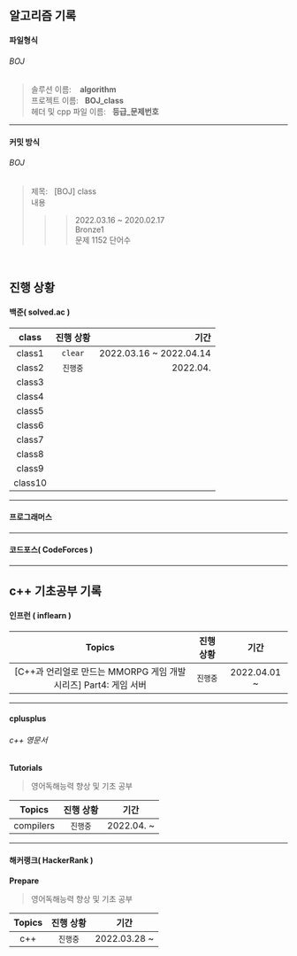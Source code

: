 ## 알고리즘 기록

#### 파일형식
###### BOJ
> 솔루션 이름: &nbsp;&nbsp; ****algorithm**** <br>
> 프로젝트 이름: &nbsp;&nbsp;****BOJ_class**** <br>
> 헤더 및 cpp 파일 이름: &nbsp;&nbsp;****등급_문제번호**** <br>

---------

#### 커밋 방식 
###### BOJ
> 제목: &nbsp;&nbsp;[BOJ] class <br>
> 내용
> > >2022.03.16 ~ 2020.02.17 <br>
> > >Bronze1 <br>
> > >문제 1152 단어수 <br>
<br>

## 진행 상황

#### 백준( solved.ac )
| class | 진행 상황 | 기간 |
| :----: | :----: | ----: |
|class1| `clear` | 2022.03.16 ~ 2022.04.14 |
|class2| `진행중` | 2022.04. |
|class3| | |
|class4| | |
|class5| | |
|class6| |  |
|class7| | |
|class8| | |
|class9| |   |
|class10| | |

---------------
#### 프로그래머스 

---------------
#### 코드포스( CodeForces )

----------------
## c++ 기초공부 기록

#### 인프런 ( inflearn )
| Topics | 진행 상황 | 기간 |
| :----: | :----: | :----: |
| [C++과 언리얼로 만드는 MMORPG 게임 개발 시리즈] Part4: 게임 서버 | `진행중` | 2022.04.01 ~ |

----------------
#### cplusplus 
###### c++ 영문서<br>
****Tutorials****
> 영어독해능력 향상 및 기초 공부

| Topics | 진행 상황 | 기간 |
| :----: | :----: | :----: |
| compilers | `진행중` | 2022.04. ~ |

----------------
#### 해커랭크( HackerRank )

****Prepare****
> 영어독해능력 향상 및 기초 공부

| Topics | 진행 상황 | 기간 |
| :----: | :----: | :----: |
| c++ | `진행중` | 2022.03.28 ~ |
